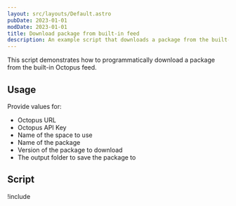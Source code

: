 ```yaml
---
layout: src/layouts/Default.astro
pubDate: 2023-01-01
modDate: 2023-01-01
title: Download package from built-in feed
description: An example script that downloads a package from the built-in feed.
---
```


This script demonstrates how to programmatically download a package from the built-in Octopus feed.

## Usage

Provide values for:

- Octopus URL
- Octopus API Key
- Name of the space to use
- Name of the package
- Version of the package to download
- The output folder to save the package to

## Script

!include <download-package-scripts>
